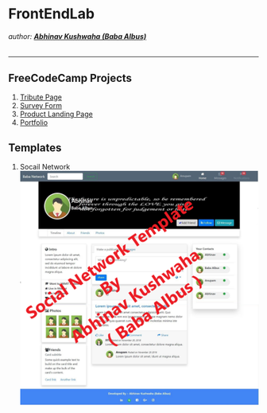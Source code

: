 # FrontEndLab
###### author: [**Abhinav Kushwaha (Baba Albus)**](http://babaalbus.com/ "http://babaalbus.com/")
---
## FreeCodeCamp Projects
1. [Tribute Page](https://github.com/Abhi9935/FrontEndLab/commit/6519f05a16123bf27eb45040acfc6b2765da892b)
2. [Survey Form](https://abhi9935.github.io/FreeCodeCamp_SurveyForm/)
3. [Product Landing Page](https://abhi9935.github.io/FreeCodeCamp_ProductLandingPage/)
4. [Portfolio](https://abhi9935.github.io/FreeCodeCamp_PersonalPortfolioWebpage/)
## Templates
1. Socail Network
![](https://github.com/Abhi9935/FrontEndLab/blob/master/Social%20Network/babasnw1.png)
